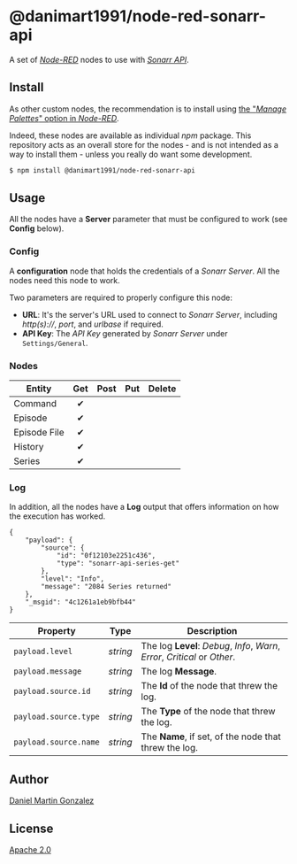 # @danimart1991/node-red-sonarr-api

A set of [_Node-RED_](http://nodered.org/) nodes to use with [_Sonarr API_](https://sonarr.tv/).

## Install

As other custom nodes, the recommendation is to install using [the "_Manage Palettes_" option in _Node-RED_](https://nodered.org/docs/user-guide/runtime/adding-nodes).

Indeed, these nodes are available as individual _npm_ package. This repository acts as an overall store for the nodes - and is not intended as a way to install them - unless you really do want some development.

```bash
$ npm install @danimart1991/node-red-sonarr-api
```

## Usage

All the nodes have a **Server** parameter that must be configured to work (see **Config** below).

### Config

A **configuration** node that holds the credentials of a _Sonarr Server_. All the nodes need this node to work.

Two parameters are required to properly configure this node:

- **URL**: It's the server's URL used to connect to _Sonarr Server_, including _http(s)://_, _port_, and _urlbase_ if required.
- **API Key**: The _API Key_ generated by _Sonarr Server_ under `Settings/General`.

### Nodes

| Entity       | Get | Post | Put | Delete |
| ------------ | :-: | ---- | --- | ------ |
| Command      |  ✔  |      |     |        |
| Episode      |  ✔  |      |     |        |
| Episode File |  ✔  |      |     |        |
| History      |  ✔  |      |     |        |
| Series       |  ✔  |      |     |        |

### Log

In addition, all the nodes have a **Log** output that offers information on how the execution has worked.

```jsonc
{
    "payload": {
        "source": {
            "id": "0f12103e2251c436",
            "type": "sonarr-api-series-get"
        },
        "level": "Info",
        "message": "2084 Series returned"
    },
    "_msgid": "4c1261a1eb9bfb44"
}
```

| Property              | Type     | Description                                                                 |
| --------------------- | -------- | --------------------------------------------------------------------------- |
| `payload.level`       | _string_ | The log **Level**: _Debug_, _Info_, _Warn_, _Error_, _Critical_ or _Other_. |
| `payload.message`     | _string_ | The log **Message**.                                                        |
| `payload.source.id`   | _string_ | The **Id** of the node that threw the log.                                  |
| `payload.source.type` | _string_ | The **Type** of the node that threw the log.                                |
| `payload.source.name` | _string_ | The **Name**, if set, of the node that threw the log.                       |

## Author

[Daniel Martin Gonzalez](https://danielmartingonzalez.com)

## License

[Apache 2.0](LICENSE)
